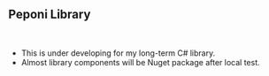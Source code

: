 ## Peponi Library

<br>

- This is under developing for my long-term C# library.
- Almost library components will be Nuget package after local test.